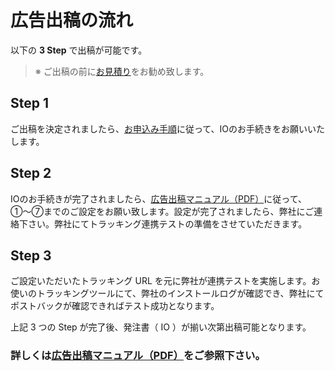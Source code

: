 # 広告出稿の流れ

以下の **3 Step** で出稿が可能です。

>※ ご出稿の前に[お見積り](https://github.com/unity3d-jp/unityads-help-jp/wiki/general-faq-jp#%E5%87%BA%E7%A8%BF%E6%99%82%E3%81%AE%E8%A6%8B%E7%A9%8D%E3%82%82%E3%82%8A%E3%81%AF%E5%87%BA%E3%81%97%E3%81%A6%E3%82%82%E3%82%89%E3%81%88%E3%82%8B%E3%81%AE)をお勧め致します。

## Step 1

ご出稿を決定されましたら、[お申込み手順](https://github.com/unity3d-jp/unityads-help-jp/wiki/IO)に従って、IOのお手続きをお願いいたします。

## Step 2

IOのお手続きが完了されましたら、[広告出稿マニュアル（PDF）](https://oc.unity3d.com/index.php/s/CmS4Ti4dsenGreP)に従って、①〜⑦までのご設定をお願い致します。設定が完了されましたら、弊社にご連絡下さい。弊社にてトラッキング連携テストの準備をさせていただきます。

## Step 3

ご設定いただいたトラッキング URL を元に弊社が連携テストを実施します。お使いのトラッキングツールにて、弊社のインストールログが確認でき、弊社にてポストバックが確認できればテスト成功となります。

上記 3 つの Step が完了後、発注書（ IO ）が揃い次第出稿可能となります。

### 詳しくは[広告出稿マニュアル（PDF）](https://oc.unity3d.com/index.php/s/ocI17JeNycP68Ll)をご参照下さい。